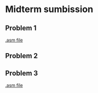 # Midterm sumbission
## Problem 1
[.asm file](https://github.com/Gabrielboudreau/assembly/blob/main/assignments/midterm1.asm)

## Problem 2


## Problem 3
[.asm file](url)
